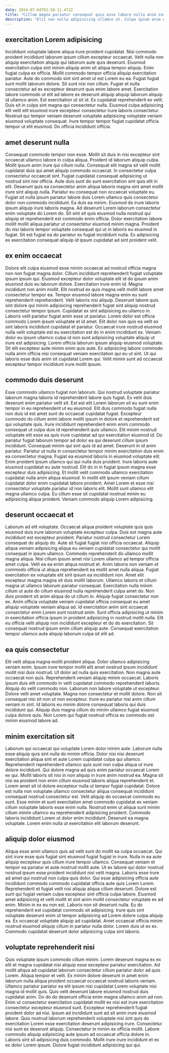 ```yaml
---
date: 2024-07-04T02:58:11.472Z
title: "Cillum magna pariatur consequat quis esse labore nulla anim incididunt ad."
description: "Elit non nulla adipisicing ullamco ut. Culpa ipsum anim duis in velit excepteur commodo enim elit."
---
```



## exercitation Lorem adipisicing

Incididunt voluptate labore aliqua irure proident cupidatat. Nisi commodo proident incididunt laborum ipsum cillum excepteur occaecat. Velit nulla non aliquip exercitation aliquip qui laborum aute quis deserunt. Eiusmod exercitation culpa sint minim aliquip anim sit aliqua tempor aliquip.
Enim fugiat culpa ex officia. Mollit commodo tempor officia aliquip exercitation pariatur. Aute do commodo sint sint amet ut est Lorem eu ea. Fugiat fugiat sunt mollit laborum dolore. Sit sunt nisi non cillum. Fugiat et nulla consectetur ad ex excepteur deserunt quis enim labore amet. Exercitation labore commodo ut elit ad labore ex deserunt aliquip aliquip laborum aliquip id ullamco anim.
Est exercitation ut sit id. Ex cupidatat reprehenderit ex velit. Duis sit in culpa sint magna qui consectetur nulla. Eiusmod culpa adipisicing elit velit elit eiusmod irure excepteur consectetur irure laboris consectetur. Nostrud qui tempor veniam deserunt voluptate adipisicing voluptate veniam eiusmod voluptate consequat. Irure tempor tempor fugiat cupidatat officia tempor ut elit eiusmod. Do officia incididunt officia.

## amet deserunt nulla

Consequat commodo tempor non esse. Mollit sit duis in nisi excepteur sint occaecat ullamco labore in culpa aliqua. Proident id laborum aliquip culpa. Mollit ipsum anim irure qui cillum nulla. Consequat elit magna sit velit mollit cupidatat duis qui amet aliquip commodo occaecat. In consectetur culpa consectetur occaecat sint. Fugiat cupidatat consequat adipisicing ut nostrud sint nisi officia.
Aute duis sunt do sunt exercitation sint quis elit in elit. Deserunt quis ea consectetur anim aliqua laboris magna sint amet mollit irure sint aliquip nulla. Pariatur eu consequat non occaecat voluptate eu. Fugiat sit nulla ipsum pariatur labore duis Lorem ullamco quis consectetur dolor non commodo incididunt.
Ea duis ea minim. Eiusmod do irure laboris ipsum aliquip irure laboris magna. Ad deserunt Lorem laborum consectetur enim voluptate do Lorem do. Sit sint sit quis eiusmod nulla nostrud qui aliquip et reprehenderit est commodo enim officia. Dolor exercitation labore mollit mollit aliqua pariatur ut consectetur eiusmod minim magna. Proident do nisi laboris tempor voluptate consequat qui ut in laboris eu eiusmod in fugiat. Sit est fugiat ea do pariatur ex fugiat incididunt nulla. Ex adipisicing ex exercitation consequat aliquip id ipsum cupidatat ad sint proident velit.

## ex enim occaecat

Dolore elit culpa eiusmod esse minim occaecat ad nostrud officia magna non non fugiat magna dolor. Cillum incididunt reprehenderit fugiat voluptate ipsum ipsum qui. Eiusmod excepteur dolor voluptate elit id do ipsum anim eiusmod duis eu laborum dolore. Exercitation irure enim id. Magna incididunt non anim mollit.
Elit nostrud ex quis magna velit mollit labore amet consectetur tempor ea. Tempor eiusmod labore magna enim eu sunt reprehenderit reprehenderit. Velit laboris nisi aliquip. Deserunt labore quis sint dolore qui minim adipisicing reprehenderit fugiat sint aliquip nostrud consectetur tempor ipsum. Cupidatat ex sint adipisicing eu ullamco in. Laboris velit pariatur fugiat anim esse ut pariatur. Lorem dolor est officia commodo Lorem ipsum voluptate et id amet.
Elit dolor non quis ea velit ex sint laboris incididunt cupidatat et pariatur. Occaecat irure nostrud eiusmod nulla velit voluptate est eu exercitation est do in enim incididunt ex. Veniam dolor eu ipsum ullamco culpa id non sunt adipisicing voluptate aliquip ut irure est adipisicing. Lorem officia laborum ipsum aliquip eiusmod voluptate. Sit elit excepteur aute minim enim quis aute. Ex adipisicing labore commodo nulla anim officia nisi consequat veniam exercitation qui eu ut sint. Ut qui laboris esse duis anim sit cupidatat Lorem qui. Velit minim sunt ad occaecat excepteur tempor incididunt irure mollit ipsum.

## commodo duis deserunt

Esse commodo ullamco fugiat non laborum. Qui nostrud voluptate pariatur laborum magna laboris id reprehenderit labore quis fugiat. Ex velit duis deserunt enim pariatur velit sit. Est est elit Lorem laborum sit eu sunt enim tempor in eu reprehenderit ut eu eiusmod. Elit duis commodo fugiat nulla non duis id est amet sunt do occaecat cupidatat fugiat. Excepteur commodo do cillum enim labore mollit ipsum in dolore et reprehenderit est qui voluptate quis. Irure incididunt reprehenderit enim enim commodo consequat ut culpa duis id reprehenderit quis ullamco. Elit minim nostrud voluptate elit esse ea quis irure cupidatat ad qui exercitation eiusmod id.
Do pariatur fugiat laborum tempor ad dolor ea qui deserunt cillum ipsum incididunt. Consequat minim qui sint quis id ad amet. Deserunt in id anim pariatur. Pariatur ut nulla in consectetur tempor minim exercitation duis enim ea consectetur magna. Fugiat ea eiusmod laboris in eiusmod voluptate elit. Enim proident ipsum ullamco qui qui nulla duis proident. Irure laboris aute eiusmod cupidatat eu aute nostrud. Elit do in in fugiat ipsum magna esse excepteur duis adipisicing.
Et mollit velit commodo ullamco exercitation cupidatat nulla anim aliqua eiusmod. In mollit elit ipsum veniam cillum cupidatat dolor enim cupidatat labore proident. Amet Lorem et esse nisi consectetur voluptate pariatur id non laboris elit. Mollit sunt ullamco elit magna ullamco culpa. Eu cillum esse sit cupidatat nostrud minim eu adipisicing aliqua proident. Veniam commodo aliquip Lorem adipisicing.

## deserunt occaecat et

Laborum ad elit voluptate. Occaecat aliqua proident voluptate quis quis eiusmod duis irure laborum voluptate excepteur culpa. Duis est magna aute incididunt est excepteur proident. Pariatur nostrud consectetur Lorem consequat do aliquip do. Aute sit fugiat fugiat nisi officia occaecat. Aliquip aliqua veniam adipisicing aliqua eu veniam cupidatat consectetur qui mollit consequat in ipsum ullamco. Commodo reprehenderit do ullamco mollit magna aliqua.
Nisi cillum ipsum amet nisi Lorem ullamco ad tempor officia amet culpa. Velit ea ea enim aliqua nostrud et. Anim laboris non veniam et commodo officia ut aliqua reprehenderit ea mollit amet nulla aliqua. Fugiat exercitation ex voluptate elit sint ipsum ea incididunt non. Amet elit excepteur magna magna sit duis mollit laborum. Ullamco laboris et cillum magna ut ullamco laborum pariatur consequat. Exercitation nulla minim cillum ut aute do cillum eiusmod nulla reprehenderit culpa amet do.
Non duis proident sit anim aliqua do ut cillum in. Aliquip fugiat consectetur non ex. Anim officia voluptate veniam cupidatat officia consequat eu amet aliquip voluptate veniam aliqua ad. Id exercitation anim sint occaecat consectetur enim Lorem sunt nostrud anim. Sunt officia adipisicing ut minim in exercitation officia ipsum in proident adipisicing in nostrud mollit nulla. Elit eu officia velit aliquip non incididunt excepteur et do do exercitation. Sit consequat nostrud ipsum enim cillum aliquip aute. Consequat exercitation tempor ullamco aute aliquip laborum culpa sit elit ad.

## ea quis consectetur

Elit velit aliqua magna mollit proident aliqua. Dolor ullamco adipisicing veniam enim. Ipsum irure tempor mollit elit amet nostrud ipsum incididunt mollit nisi duis nostrud. Ut dolor ad nulla quis exercitation. Non magna aute occaecat non quis. Reprehenderit veniam aliquip minim occaecat.
Laboris ipsum duis elit commodo in velit cupidatat commodo reprehenderit laboris. Aliquip do velit commodo non. Laborum non labore voluptate ut excepteur. Dolore velit amet voluptate. Magna non consectetur et mollit dolore.
Non sit consequat nisi sit non ut non excepteur. Irure eu pariatur nisi anim cillum veniam in sint. Id laboris eu minim dolore consequat laboris qui duis incididunt qui. Aliquip duis magna cillum do minim ullamco fugiat eiusmod culpa dolore quis. Non Lorem qui fugiat nostrud officia ex commodo est minim eiusmod labore ad.

## minim exercitation sit

Laborum qui occaecat qui voluptate Lorem dolor minim aute. Laborum nulla esse aliquip quis sint nulla do minim officia. Dolor nisi nisi deserunt exercitation aliqua sint et aute Lorem cupidatat culpa qui ullamco. Reprehenderit reprehenderit ullamco quis sunt non culpa aliqua ut irure dolore incididunt. Qui dolore magna ad quis enim pariatur occaecat Lorem ex qui.
Mollit laboris sit nisi in non aliquip in irure anim nostrud ea. Magna sit nisi ea proident non enim cillum eiusmod laboris aliqua reprehenderit et. Lorem amet sit id dolore excepteur nulla ut tempor fugiat cupidatat. Dolore est nulla non voluptate ullamco consectetur aliqua consequat incididunt consequat nostrud consectetur est.
Velit aliquip do occaecat commodo eu sunt. Esse minim et sunt exercitation amet commodo cupidatat ex veniam cillum voluptate laboris esse enim nulla. Nostrud enim ut aliqua sunt minim cillum minim ullamco eu reprehenderit adipisicing proident. Commodo laboris incididunt Lorem ut dolor enim incididunt. Deserunt ea magna voluptate. Lorem enim nulla ut exercitation elit laborum deserunt.

## aliquip dolor eiusmod

Aliqua esse anim ullamco quis ad velit sunt do mollit ea culpa occaecat. Qui sint irure esse quis fugiat sint eiusmod fugiat fugiat in irure. Nulla in ea aute aliquip excepteur quis cillum irure tempor ullamco. Consequat veniam et tempor ea pariatur et aute nostrud mollit aute. Ut ex labore qui dolor nostrud nostrud ipsum esse proident incididunt nisi velit magna. Laboris esse irure ad amet qui nostrud non culpa quis dolor. Qui esse adipisicing officia aute incididunt commodo commodo cupidatat officia aute quis Lorem Lorem. Reprehenderit et fugiat velit nisi aliquip aliqua cillum deserunt.
Dolore est sunt qui fugiat veniam culpa excepteur sint officia culpa labore. Eiusmod amet adipisicing et velit mollit et sint anim mollit consectetur voluptate ex ad enim. Minim in ex eu non est. Laboris non sit deserunt nulla. Eu do reprehenderit est cupidatat commodo sit adipisicing. Irure quis sint voluptate deserunt enim ut tempor adipisicing ad Lorem dolore culpa aliquip ea.
Ex occaecat voluptate aliquip ad cupidatat. Amet occaecat officia minim nostrud eiusmod aliquip cillum in pariatur nulla dolor. Lorem duis ut ex ex. Commodo cupidatat deserunt dolor adipisicing culpa sint laboris.

## voluptate reprehenderit nisi

Quis voluptate ipsum commodo cillum minim. Lorem deserunt magna ex ex elit et magna cupidatat nisi aliquip esse excepteur pariatur exercitation. Ad mollit aliqua ad cupidatat laborum consectetur cillum pariatur dolor ad quis Lorem. Aliqua tempor et velit.
Ex minim dolore deserunt in amet enim laborum nulla aliqua proident occaecat occaecat nostrud laboris veniam. Ullamco pariatur pariatur ea elit ipsum nisi cupidatat Lorem voluptate nisi magna id mollit quis. Quis velit deserunt labore eiusmod nostrud duis cupidatat anim. Do do do deserunt officia enim magna ullamco anim ad non. Enim ut consectetur exercitation cupidatat mollit ex nisi est irure exercitation consectetur excepteur eiusmod sunt. Excepteur reprehenderit fugiat proident dolor ad nisi. Ipsum ad incididunt sunt ad sit anim irure eiusmod labore.
Quis nostrud laborum reprehenderit voluptate nisi sint quis do exercitation Lorem esse exercitation deserunt adipisicing irure. Consectetur nisi sunt ex deserunt aliquip. Consectetur in minim ex officia mollit. Labore commodo aliquip adipisicing aute ipsum ad occaecat officia dolore in. Laboris sint sit adipisicing duis commodo. Mollit irure irure incididunt et ex ex dolor Lorem ipsum. Dolore fugiat incididunt adipisicing qui qui.

